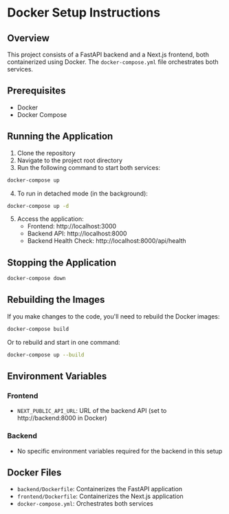 # Docker Setup Instructions

## Overview

This project consists of a FastAPI backend and a Next.js frontend, both containerized using Docker. The `docker-compose.yml` file orchestrates both services.

## Prerequisites

- Docker
- Docker Compose

## Running the Application

1. Clone the repository
2. Navigate to the project root directory
3. Run the following command to start both services:

```bash
docker-compose up
```

4. To run in detached mode (in the background):

```bash
docker-compose up -d
```

5. Access the application:
   - Frontend: http://localhost:3000
   - Backend API: http://localhost:8000
   - Backend Health Check: http://localhost:8000/api/health

## Stopping the Application

```bash
docker-compose down
```

## Rebuilding the Images

If you make changes to the code, you'll need to rebuild the Docker images:

```bash
docker-compose build
```

Or to rebuild and start in one command:

```bash
docker-compose up --build
```

## Environment Variables

### Frontend
- `NEXT_PUBLIC_API_URL`: URL of the backend API (set to http://backend:8000 in Docker)

### Backend
- No specific environment variables required for the backend in this setup

## Docker Files

- `backend/Dockerfile`: Containerizes the FastAPI application
- `frontend/Dockerfile`: Containerizes the Next.js application
- `docker-compose.yml`: Orchestrates both services